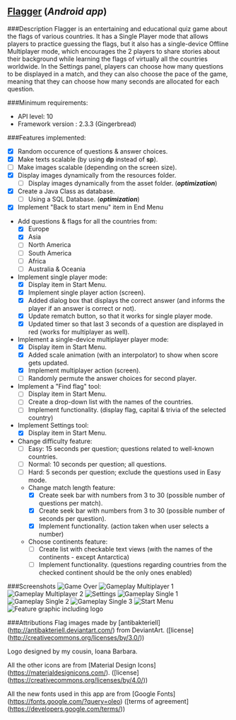 ## [Flagger](https://play.google.com/store/apps/details?id=com.bluescreenstudios.android.flagger&hl=en) (*Android app*)

###Description
Flagger is an entertaining and educational quiz game about the flags of various countries. It has a Single Player mode that allows players to practice guessing the flags, but it also has a single-device Offline Multiplayer mode, which encourages the 2 players to share stories about their background while learning the flags of virtually all the countries worldwide. In the Settings panel, players can choose how many questions to be displayed in a match, and they can also choose the pace of the game, meaning that they can choose how many seconds are allocated for each question.

###Minimum requirements:
- API level: 10 
- Framework version : 2.3.3 (Gingerbread)

###Features implemented:
- [x] Random occurence of questions & answer choices.
- [x] Make texts scalable (by using **dp** instead of **sp**).
- [ ] Make images scalable (depending on the screen size).
- [x] Display images dynamically from the resources folder.
  - [ ] Display images dynamically from the asset folder. (*__optimization__*)
- [x] Create a Java Class as database.
  - [ ] Using a SQL Database. (*__optimization__*)
- [x] Implement "Back to start menu" item in End Menu
- Add questions & flags for all the countries from:
  - [x] Europe 
  - [x] Asia
  - [ ] North America
  - [ ] South America
  - [ ] Africa
  - [ ] Australia & Oceania
- Implement single player mode:
  - [x] Display item in Start Menu.
  - [x] Implement single player action (screen).
  - [x] Added dialog box that displays the correct answer (and informs the player if an answer is correct or not).
  - [x] Update rematch button, so that it works for single player mode.
  - [x] Updated timer so that last 3 seconds of a question are displayed in red (works for multiplayer as well).
- Implement a single-device multiplayer player mode:
  - [x] Display item in Start Menu.
  - [x] Added scale animation (with an interpolator) to show when score gets updated.
  - [x] Implement multiplayer action (screen).
  - [ ] Randomly permute the answer choices for second player.
- Implement a "Find flag" tool:
  - [ ] Display item in Start Menu.
  - [ ] Create a drop-down list with the names of the countries.
  - [ ] Implement functionality. (display flag, capital & trivia of the selected country)
- Implement Settings tool:
  - [x] Display item in Start Menu.
- Change difficulty feature:
    - [ ] Easy: 15 seconds per question; questions related to well-known countries.
    - [ ] Normal: 10 seconds per question; all questions.
    - [ ] Hard: 5 seconds per question; exclude the questions used in Easy mode.
  - Change match length feature:
    - [x] Create seek bar with numbers from 3 to 30 (possible number of questions per match).
    - [x] Create seek bar with numbers from 3 to 30 (possible number of seconds per question).
    - [x] Implement functionality. (action taken when user selects a number)
  - Choose continents feature:
    - [ ] Create list with checkable text views (with the names of the continents - except Antarctica) 
    - [ ] Implement functionality. (questions regarding countries from the checked continent should be the only ones enabled)

###Screenshots
![Game Over](/Screenshots/samsung_s3_game_over.png)
![Gameplay Multiplayer 1](/Screenshots/samsung_s3_multi.png)
![Gameplay Multiplayer 2](/Screenshots/samsung_s3_multi2.png)
![Settings](/Screenshots/samsung_s3_settings.png)
![Gameplay Single 1](/Screenshots/samsung_s3_single.png)
![Gameplay Single 2](/Screenshots/samsung_s3_single_correct.png)
![Gameplay Single 3](/Screenshots/samsung_s3_single_wrong.png)
![Start Menu](/Screenshots/samsung_s3_start.png)
![Feature graphic including logo](/Screenshots/Flagger-feature-graphic.png)

###Attributions
Flag images made by [antibakteriell] (http://antibakteriell.deviantart.com/) from DeviantArt. ([license] (http://creativecommons.org/licenses/by/3.0/))

Logo designed by my cousin, Ioana Barbara.

All the other icons are from [Material Design Icons] (https://materialdesignicons.com/). ([license] (https://creativecommons.org/licenses/by/4.0/))

All the new fonts used in this app are from [Google Fonts] (https://fonts.google.com/?query=oleo) ([terms of agreement] (https://developers.google.com/terms/))
